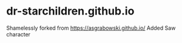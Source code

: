 # dr-starchildren.github.io
Shamelessly forked from https://asgrabowski.github.io/
Added Saw character
